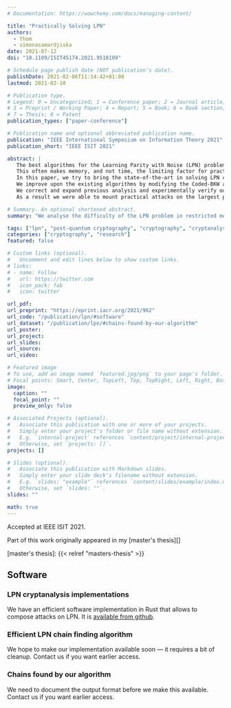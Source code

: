 ```yaml
---
# Documentation: https://wowchemy.com/docs/managing-content/

title: "Practically Solving LPN"
authors:
  - thom
  - simonasamardjiska
date: 2021-07-12
doi: "10.1109/ISIT45174.2021.9518109"

# Schedule page publish date (NOT publication's date).
publishDate: 2021-02-06T11:14:42+01:00
lastmod: 2021-02-10

# Publication type.
# Legend: 0 = Uncategorized; 1 = Conference paper; 2 = Journal article;
# 3 = Preprint / Working Paper; 4 = Report; 5 = Book; 6 = Book section;
# 7 = Thesis; 8 = Patent
publication_types: ["paper-conference"]

# Publication name and optional abbreviated publication name.
publication: "IEEE International Symposium on Information Theory 2021"
publication_short: "IEEE ISIT 2021"

abstract: |
   The best algorithms for the Learning Parity with Noise (LPN) problem require sub-exponential time and memory.
   This often makes memory, and not time, the limiting factor for practical attacks, which seem to be out of reach even for relatively small parameters.
   In this paper, we try to bring the state-of-the-art in solving LPN closer to the practical realm.
   We improve upon the existing algorithms by modifying the Coded-BKW algorithm to work under various memory constrains.
   We correct and expand previous analysis and experimentally verify our findings.
   As a result we were able to mount practical attacks on the largest parameters reported to date using only $2^{39}$ bits of memory.

# Summary. An optional shortened abstract.
summary: "We analyse the difficulty of the LPN problem in restricted memory."

tags: ["lpn", "post-quantum cryptography", "cryptography", "cryptanalysis"]
categories: ["cryptography", "research"]
featured: false

# Custom links (optional).
#   Uncomment and edit lines below to show custom links.
# links:
# - name: Follow
#   url: https://twitter.com
#   icon_pack: fab
#   icon: twitter

url_pdf:
url_preprint: "https://eprint.iacr.org/2021/962"
url_code: "/publication/lpn/#software"
url_dataset: "/publication/lpn/#chains-found-by-our-algorithm"
url_poster:
url_project:
url_slides:
url_source:
url_video:

# Featured image
# To use, add an image named `featured.jpg/png` to your page's folder.
# Focal points: Smart, Center, TopLeft, Top, TopRight, Left, Right, BottomLeft, Bottom, BottomRight.
image:
  caption: ""
  focal_point: ""
  preview_only: false

# Associated Projects (optional).
#   Associate this publication with one or more of your projects.
#   Simply enter your project's folder or file name without extension.
#   E.g. `internal-project` references `content/project/internal-project/index.md`.
#   Otherwise, set `projects: []`.
projects: []

# Slides (optional).
#   Associate this publication with Markdown slides.
#   Simply enter your slide deck's filename without extension.
#   E.g. `slides: "example"` references `content/slides/example/index.md`.
#   Otherwise, set `slides: ""`.
slides: ""

math: true
---
```


Accepted at IEEE ISIT 2021.

Part of this work originally appeared in my [master's thesis][]

[master's thesis]: {{< relref "masters-thesis" >}}

## Software

### LPN cryptanalysis implementations

We have an efficient software implementation in Rust that allows to compose attacks on LPN.
It is [available from github][lpn software].

[lpn software]: https://github.com/thomwiggers/lpn/

### Efficient LPN chain finding algorithm

We hope to make our implementation available soon — it requires a bit of cleanup.
Contact us if you want earlier access.

### Chains found by our algorithm

We need to document the output format before we make this available.
Contact us if you want earlier access.

